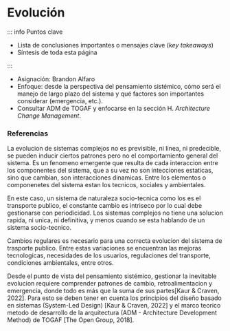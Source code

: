 # Evolución

::: info Puntos clave

- Lista de conclusiones importantes o mensajes clave (_key takeaways_)
- Síntesis de toda esta página

:::

- Asignación: Brandon Alfaro
- Enfoque: desde la perspectiva del pensamiento sistémico, cómo será el manejo de largo plazo del sistema y qué factores son importantes considerar (emergencia, etc.).
- Consultar ADM de TOGAF y enfocarse en la sección H. _Architecture Change Management_.

### Referencias

<Citation doi="10.1007/978-3-030-81159-4" />

La evolucion de sistemas complejos no es previsible, ni linea, ni predecible, se pueden inducir ciertos patrones pero no el comportamiento general del sistema. Es un fenomeno emergente que resulta de cada interaccion entre los componentes del sistema, que a su vez no son intecciones estaticas, sino que cambian, son interacciones dinamicas. Entre los elementos o componenetes del sistema estan los tecnicos, sociales y ambientales.

En este caso, un sistema de naturaleza socio-tecnica como los es el transporte publico, el constante cambio es intriseco por lo cual debe gestionarse con periodicidad. Los sistemas complejos no tiene una solucion rapida, ni unica, ni definitiva, y menos cuando se esta hablando de un sistema socio-tecnico.

Cambios regulares es necesario para una correcta evolucion del sistema de trasporte publico. Entre estas variaciones se encuentran las mejoras tecnologicas, necesidades de los usuarios, regulaciones del transporte, condiciones ambientales, entre otros.

Desde el punto de vista del pensamiento sistémico, gestionar la inevitable evolucion requiere comprender patrones de cambio, retroalimentacion y emergencia, donde todo es más que la suma de sus partes[Kaur & Craven, 2022]. Para esto se deben tener en cuenta los principios del diseño basado en sistemas (System-Led Design) [Kaur & Craven, 2022] y el marco teorico metodo de desarrollo de la arquitectura (ADM - Architecture Development Method) de TOGAF [The Open Group, 2018].
